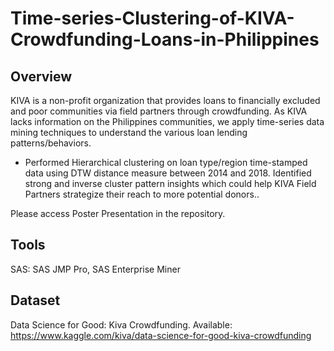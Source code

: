 # Time-series-Clustering-of-KIVA-Crowdfunding-Loans-in-Philippines
## Overview
KIVA is a non-profit organization that provides loans to financially excluded and poor communities via field partners through crowdfunding. As KIVA lacks information on the Philippines communities, we apply time-series data mining techniques to understand the various loan lending patterns/behaviors.
- Performed Hierarchical clustering on loan type/region time-stamped data using DTW distance measure between 2014 and 2018. Identified strong and inverse cluster pattern insights which could help KIVA Field Partners strategize their reach to more potential donors.. 

Please access Poster Presentation in the repository.

## Tools
SAS: SAS JMP Pro, SAS Enterprise Miner

## Dataset
Data Science for Good: Kiva Crowdfunding. Available: https://www.kaggle.com/kiva/data-science-for-good-kiva-crowdfunding
